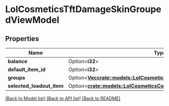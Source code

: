 # LolCosmeticsTftDamageSkinGroupedViewModel

## Properties

Name | Type | Description | Notes
------------ | ------------- | ------------- | -------------
**balance** | Option<**i32**> |  | [optional]
**default_item_id** | Option<**i32**> |  | [optional]
**groups** | Option<[**Vec<crate::models::LolCosmeticsTftDamageSkinGroupViewModel>**](LolCosmeticsTFTDamageSkinGroupViewModel.md)> |  | [optional]
**selected_loadout_item** | Option<[**crate::models::LolCosmeticsCosmeticsTftDamageSkinViewModel**](LolCosmeticsCosmeticsTFTDamageSkinViewModel.md)> |  | [optional]

[[Back to Model list]](../README.md#documentation-for-models) [[Back to API list]](../README.md#documentation-for-api-endpoints) [[Back to README]](../README.md)



